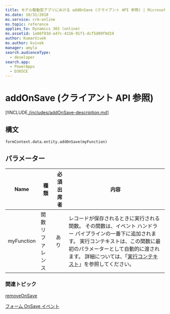```yaml
---
title: モデル駆動型アプリにおける addOnSave (クライアント API 参照) | Microsoft Docs
ms.date: 10/31/2018
ms.service: crm-online
ms.topic: reference
applies_to: Dynamics 365 (online)
ms.assetid: 1a66f93d-a47c-4316-91f1-dcf5d09f9d19
author: KumarVivek
ms.author: kvivek
manager: amyla
search.audienceType:
  - developer
search.app:
  - PowerApps
  - D365CE
---
```

# <a name="addonsave-client-api-reference"></a>addOnSave (クライアント API 参照)



[!INCLUDE[./includes/addOnSave-description.md](./includes/addOnSave-description.md)]

## <a name="syntax"></a>構文

`formContext.data.entity.addOnSave(myFunction)`

## <a name="parameter"></a>パラメーター

|Name|種類​​|必須出席者|内容|
|--|--|--|--|
|myFunction|関数リファレンス|あり|レコードが保存されるときに実行される関数。  その関数は、イベント ハンドラー パイプラインの一番下に追加されます。 実行コンテキストは、この関数に最初のパラメーターとして自動的に渡されます。 詳細については、「[実行コンテキスト](../../clientapi-execution-context.md)」を参照してください。

### <a name="related-topics"></a>関連トピック

[removeOnSave](removeOnSave.md)

[フォーム OnSave イベント](../events/form-onsave.md)

